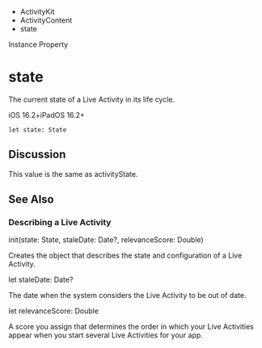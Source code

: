 

- ActivityKit
- ActivityContent
-  state 

Instance Property

# state

The current state of a Live Activity in its life cycle.

iOS 16.2+iPadOS 16.2+

``` source
let state: State
```

## Discussion

This value is the same as activityState.

## See Also

### Describing a Live Activity

init(state: State, staleDate: Date?, relevanceScore: Double)

Creates the object that describes the state and configuration of a Live Activity.

let staleDate: Date?

The date when the system considers the Live Activity to be out of date.

let relevanceScore: Double

A score you assign that determines the order in which your Live Activities appear when you start several Live Activities for your app.


